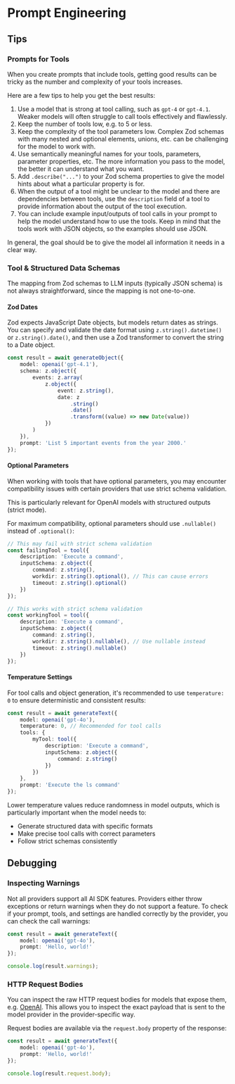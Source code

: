 # Prompt Engineering

## Tips

### Prompts for Tools

When you create prompts that include tools, getting good results can be tricky as the number and complexity of your tools increases.

Here are a few tips to help you get the best results:

1. Use a model that is strong at tool calling, such as `gpt-4` or `gpt-4.1`. Weaker models will often struggle to call tools effectively and flawlessly.
1. Keep the number of tools low, e.g. to 5 or less.
1. Keep the complexity of the tool parameters low. Complex Zod schemas with many nested and optional elements, unions, etc. can be challenging for the model to work with.
1. Use semantically meaningful names for your tools, parameters, parameter properties, etc. The more information you pass to the model, the better it can understand what you want.
1. Add `.describe("...")` to your Zod schema properties to give the model hints about what a particular property is for.
1. When the output of a tool might be unclear to the model and there are dependencies between tools, use the `description` field of a tool to provide information about the output of the tool execution.
1. You can include example input/outputs of tool calls in your prompt to help the model understand how to use the tools. Keep in mind that the tools work with JSON objects, so the examples should use JSON.

In general, the goal should be to give the model all information it needs in a clear way.

### Tool & Structured Data Schemas

The mapping from Zod schemas to LLM inputs (typically JSON schema) is not always straightforward, since the mapping is not one-to-one.

#### Zod Dates

Zod expects JavaScript Date objects, but models return dates as strings.
You can specify and validate the date format using `z.string().datetime()` or `z.string().date()`,
and then use a Zod transformer to convert the string to a Date object.

```ts highlight="7-10"
const result = await generateObject({
	model: openai('gpt-4.1'),
	schema: z.object({
		events: z.array(
			z.object({
				event: z.string(),
				date: z
					.string()
					.date()
					.transform((value) => new Date(value))
			})
		)
	}),
	prompt: 'List 5 important events from the year 2000.'
});
```

#### Optional Parameters

When working with tools that have optional parameters, you may encounter compatibility issues with certain providers that use strict schema validation.

<Note>
  This is particularly relevant for OpenAI models with structured outputs
  (strict mode).
</Note>

For maximum compatibility, optional parameters should use `.nullable()` instead of `.optional()`:

```ts highlight="6,7,16,17"
// This may fail with strict schema validation
const failingTool = tool({
	description: 'Execute a command',
	inputSchema: z.object({
		command: z.string(),
		workdir: z.string().optional(), // This can cause errors
		timeout: z.string().optional()
	})
});

// This works with strict schema validation
const workingTool = tool({
	description: 'Execute a command',
	inputSchema: z.object({
		command: z.string(),
		workdir: z.string().nullable(), // Use nullable instead
		timeout: z.string().nullable()
	})
});
```

#### Temperature Settings

For tool calls and object generation, it's recommended to use `temperature: 0` to ensure deterministic and consistent results:

```ts highlight="3"
const result = await generateText({
	model: openai('gpt-4o'),
	temperature: 0, // Recommended for tool calls
	tools: {
		myTool: tool({
			description: 'Execute a command',
			inputSchema: z.object({
				command: z.string()
			})
		})
	},
	prompt: 'Execute the ls command'
});
```

Lower temperature values reduce randomness in model outputs, which is particularly important when the model needs to:

- Generate structured data with specific formats
- Make precise tool calls with correct parameters
- Follow strict schemas consistently

## Debugging

### Inspecting Warnings

Not all providers support all AI SDK features.
Providers either throw exceptions or return warnings when they do not support a feature.
To check if your prompt, tools, and settings are handled correctly by the provider, you can check the call warnings:

```ts
const result = await generateText({
	model: openai('gpt-4o'),
	prompt: 'Hello, world!'
});

console.log(result.warnings);
```

### HTTP Request Bodies

You can inspect the raw HTTP request bodies for models that expose them, e.g. [OpenAI](/providers/ai-sdk-providers/openai).
This allows you to inspect the exact payload that is sent to the model provider in the provider-specific way.

Request bodies are available via the `request.body` property of the response:

```ts highlight="6"
const result = await generateText({
	model: openai('gpt-4o'),
	prompt: 'Hello, world!'
});

console.log(result.request.body);
```
